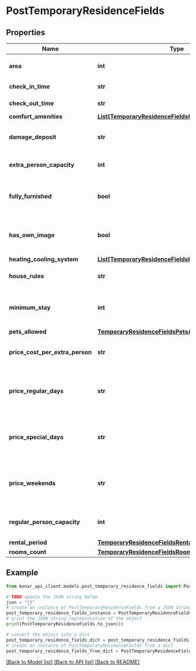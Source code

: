 # PostTemporaryResidenceFields


## Properties

Name | Type | Description | Notes
------------ | ------------- | ------------- | -------------
**area** | **int** | متراژ اقامتگاه به متر مربع | [optional] 
**check_in_time** | **str** | Check-in time | [optional] 
**check_out_time** | **str** | Check-out time | [optional] 
**comfort_amenities** | [**List[TemporaryResidenceFieldsComfortAmenity]**](TemporaryResidenceFieldsComfortAmenity.md) |  | [optional] 
**damage_deposit** | **str** | Damage deposit amount in Toman | [optional] 
**extra_person_capacity** | **int** | تعداد افراد اضافه مجاز در اقامتگاه | [optional] 
**fully_furnished** | **bool** | Whether the residence is fully furnished | [optional] 
**has_own_image** | **bool** | تصاویر مربوط به خود ملک بوده و تزئینی نیستند. | [optional] 
**heating_cooling_system** | [**List[TemporaryResidenceFieldsHeatingCoolingSystem]**](TemporaryResidenceFieldsHeatingCoolingSystem.md) |  | [optional] 
**house_rules** | **str** | House rules and regulations | [optional] 
**minimum_stay** | **int** | Minimum number of days required for stay | [optional] 
**pets_allowed** | [**TemporaryResidenceFieldsPetsAllowed**](TemporaryResidenceFieldsPetsAllowed.md) |  | [optional] 
**price_cost_per_extra_person** | **str** | هزینه هر نفر اضافه به ازای هر شب به تومان | [optional] 
**price_regular_days** | **str** | قیمت اقامتگاه در روزهای عادی (شنبه تا سه‌شنبه) به تومان | [optional] 
**price_special_days** | **str** | قیمت اقامتگاه در روزهای خاص (تعطیلات و مناسبت‌ها) به تومان | [optional] 
**price_weekends** | **str** | قیمت اقامتگاه در آخر هفته (چهارشنبه تا جمعه) به تومان | [optional] 
**regular_person_capacity** | **int** | ظرفیت استاندارد افراد در اقامتگاه | [optional] 
**rental_period** | [**TemporaryResidenceFieldsRentalPeriod**](TemporaryResidenceFieldsRentalPeriod.md) |  | [optional] 
**rooms_count** | [**TemporaryResidenceFieldsRoomsCount**](TemporaryResidenceFieldsRoomsCount.md) |  | [optional] 

## Example

```python
from kenar_api_client.models.post_temporary_residence_fields import PostTemporaryResidenceFields

# TODO update the JSON string below
json = "{}"
# create an instance of PostTemporaryResidenceFields from a JSON string
post_temporary_residence_fields_instance = PostTemporaryResidenceFields.from_json(json)
# print the JSON string representation of the object
print(PostTemporaryResidenceFields.to_json())

# convert the object into a dict
post_temporary_residence_fields_dict = post_temporary_residence_fields_instance.to_dict()
# create an instance of PostTemporaryResidenceFields from a dict
post_temporary_residence_fields_from_dict = PostTemporaryResidenceFields.from_dict(post_temporary_residence_fields_dict)
```
[[Back to Model list]](../README.md#documentation-for-models) [[Back to API list]](../README.md#documentation-for-api-endpoints) [[Back to README]](../README.md)


